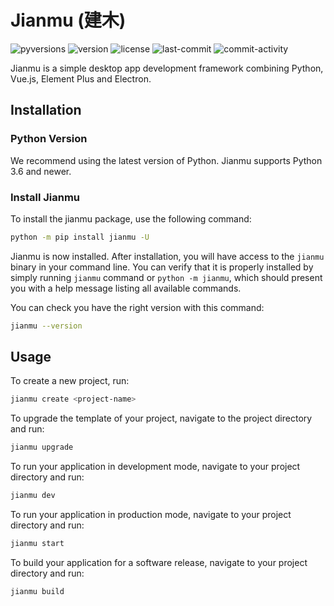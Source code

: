 # Jianmu (建木)

![pyversions](https://img.shields.io/pypi/pyversions/Jianmu) ![version](https://img.shields.io/pypi/v/Jianmu) ![license](https://img.shields.io/pypi/l/Jianmu) ![last-commit](https://img.shields.io/github/last-commit/frederick-wang/jianmu) ![commit-activity](https://img.shields.io/github/commit-activity/m/frederick-wang/jianmu)

Jianmu is a simple desktop app development framework combining Python, Vue.js, Element Plus and Electron.

## Installation

### Python Version

We recommend using the latest version of Python. Jianmu supports Python 3.6 and newer.

### Install Jianmu

To install the jianmu package, use the following command:

```sh
python -m pip install jianmu -U
```

Jianmu is now installed. After installation, you will have access to the `jianmu` binary in your command line. You can verify that it is properly installed by simply running `jianmu` command or `python -m jianmu`, which should present you with a help message listing all available commands.

You can check you have the right version with this command:

```sh
jianmu --version
```

## Usage

To create a new project, run:

```sh
jianmu create <project-name>
```

To upgrade the template of your project, navigate to the project directory and run:

```sh
jianmu upgrade
```

To run your application in development mode, navigate to your project directory and run:

```sh
jianmu dev
```

To run your application in production mode, navigate to your project directory and run:

```sh
jianmu start
```

To build your application for a software release, navigate to your project directory and run:

```sh
jianmu build
```
